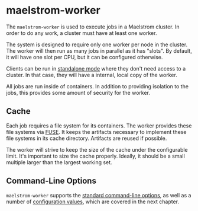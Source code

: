 # maelstrom-worker

The `maelstrom-worker` is used to execute jobs in a Maelstrom cluster. In order
to do any work, a cluster must have at least one worker.

The system is designed to require only one worker per node in the cluster. The
worker will then run as many jobs in parallel as it has "slots". By default, it
will have one slot per CPU, but it can be configured otherwise.

Clients can be run in [standalone mode](../local-worker.md) where they
don't need access to a cluster. In that case, they will have a internal, local
copy of the worker.

All jobs are run inside of containers. In addition to providing isolation to
the jobs, this provides some amount of security for the worker.

## Cache

Each job requires a file system for its containers. The worker provides these
file systems via [FUSE](https://en.wikipedia.org/wiki/Filesystem_in_Userspace).
It keeps the artifacts necessary to implement these file systems in its cache
directory. Artifacts are reused if possible.

The worker will strive to keep the size of the cache under the configurable
limit. It's important to size the cache properly. Ideally, it should be a small
multiple larger than the largest working set.

## Command-Line Options

`maelstrom-worker` supports the [standard command-line
options](../standard-cli.md), as well as a number of [configuration
values](worker/config.md), which are covered in the next chapter.
